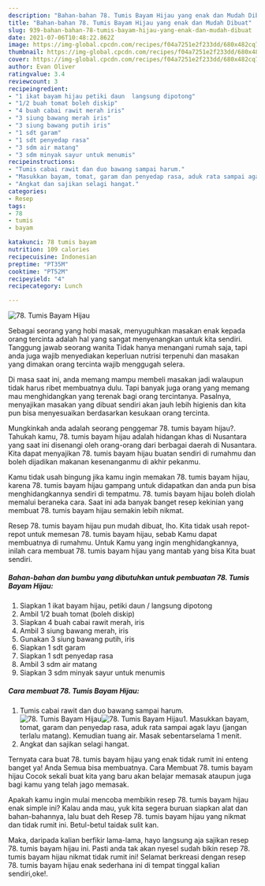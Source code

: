 ```yaml
---
description: "Bahan-bahan 78. Tumis Bayam Hijau yang enak dan Mudah Dibuat"
title: "Bahan-bahan 78. Tumis Bayam Hijau yang enak dan Mudah Dibuat"
slug: 939-bahan-bahan-78-tumis-bayam-hijau-yang-enak-dan-mudah-dibuat
date: 2021-07-06T10:48:22.862Z
image: https://img-global.cpcdn.com/recipes/f04a7251e2f233dd/680x482cq70/78-tumis-bayam-hijau-foto-resep-utama.jpg
thumbnail: https://img-global.cpcdn.com/recipes/f04a7251e2f233dd/680x482cq70/78-tumis-bayam-hijau-foto-resep-utama.jpg
cover: https://img-global.cpcdn.com/recipes/f04a7251e2f233dd/680x482cq70/78-tumis-bayam-hijau-foto-resep-utama.jpg
author: Evan Oliver
ratingvalue: 3.4
reviewcount: 3
recipeingredient:
- "1 ikat bayam hijau petiki daun  langsung dipotong"
- "1/2 buah tomat boleh diskip"
- "4 buah cabai rawit merah iris"
- "3 siung bawang merah iris"
- "3 siung bawang putih iris"
- "1 sdt garam"
- "1 sdt penyedap rasa"
- "3 sdm air matang"
- "3 sdm minyak sayur untuk menumis"
recipeinstructions:
- "Tumis cabai rawit dan duo bawang sampai harum."
- "Masukkan bayam, tomat, garam dan penyedap rasa, aduk rata sampai agak layu (jangan terlalu matang). Kemudian tuang air. Masak sebentarselama 1 menit."
- "Angkat dan sajikan selagi hangat."
categories:
- Resep
tags:
- 78
- tumis
- bayam

katakunci: 78 tumis bayam 
nutrition: 109 calories
recipecuisine: Indonesian
preptime: "PT35M"
cooktime: "PT52M"
recipeyield: "4"
recipecategory: Lunch

---
```



![78. Tumis Bayam Hijau](https://img-global.cpcdn.com/recipes/f04a7251e2f233dd/680x482cq70/78-tumis-bayam-hijau-foto-resep-utama.jpg)

Sebagai seorang yang hobi masak, menyuguhkan masakan enak kepada orang tercinta adalah hal yang sangat menyenangkan untuk kita sendiri. Tanggung jawab seorang  wanita Tidak hanya menangani rumah saja, tapi anda juga wajib menyediakan keperluan nutrisi terpenuhi dan masakan yang dimakan orang tercinta wajib menggugah selera.

Di masa  saat ini, anda memang mampu membeli masakan jadi walaupun tidak harus ribet membuatnya dulu. Tapi banyak juga orang yang memang mau menghidangkan yang terenak bagi orang tercintanya. Pasalnya, menyajikan masakan yang dibuat sendiri akan jauh lebih higienis dan kita pun bisa menyesuaikan berdasarkan kesukaan orang tercinta. 



Mungkinkah anda adalah seorang penggemar 78. tumis bayam hijau?. Tahukah kamu, 78. tumis bayam hijau adalah hidangan khas di Nusantara yang saat ini disenangi oleh orang-orang dari berbagai daerah di Nusantara. Kita dapat menyajikan 78. tumis bayam hijau buatan sendiri di rumahmu dan boleh dijadikan makanan kesenanganmu di akhir pekanmu.

Kamu tidak usah bingung jika kamu ingin memakan 78. tumis bayam hijau, karena 78. tumis bayam hijau gampang untuk didapatkan dan anda pun bisa menghidangkannya sendiri di tempatmu. 78. tumis bayam hijau boleh diolah memalui beraneka cara. Saat ini ada banyak banget resep kekinian yang membuat 78. tumis bayam hijau semakin lebih nikmat.

Resep 78. tumis bayam hijau pun mudah dibuat, lho. Kita tidak usah repot-repot untuk memesan 78. tumis bayam hijau, sebab Kamu dapat membuatnya di rumahmu. Untuk Kamu yang ingin menghidangkannya, inilah cara membuat 78. tumis bayam hijau yang mantab yang bisa Kita buat sendiri.

<!--inarticleads1-->

##### Bahan-bahan dan bumbu yang dibutuhkan untuk pembuatan 78. Tumis Bayam Hijau:

1. Siapkan 1 ikat bayam hijau, petiki daun / langsung dipotong
1. Ambil 1/2 buah tomat (boleh diskip)
1. Siapkan 4 buah cabai rawit merah, iris
1. Ambil 3 siung bawang merah, iris
1. Gunakan 3 siung bawang putih, iris
1. Siapkan 1 sdt garam
1. Siapkan 1 sdt penyedap rasa
1. Ambil 3 sdm air matang
1. Siapkan 3 sdm minyak sayur untuk menumis




<!--inarticleads2-->

##### Cara membuat 78. Tumis Bayam Hijau:

1. Tumis cabai rawit dan duo bawang sampai harum.
<img src="https://img-global.cpcdn.com/steps/9e59815a93aa9423/160x128cq70/78-tumis-bayam-hijau-langkah-memasak-1-foto.jpg" alt="78. Tumis Bayam Hijau"><img src="https://img-global.cpcdn.com/steps/bf10a0bad8135bcb/160x128cq70/78-tumis-bayam-hijau-langkah-memasak-1-foto.jpg" alt="78. Tumis Bayam Hijau">1. Masukkan bayam, tomat, garam dan penyedap rasa, aduk rata sampai agak layu (jangan terlalu matang). Kemudian tuang air. Masak sebentarselama 1 menit.
1. Angkat dan sajikan selagi hangat.




Ternyata cara buat 78. tumis bayam hijau yang enak tidak rumit ini enteng banget ya! Anda Semua bisa membuatnya. Cara Membuat 78. tumis bayam hijau Cocok sekali buat kita yang baru akan belajar memasak ataupun juga bagi kamu yang telah jago memasak.

Apakah kamu ingin mulai mencoba membikin resep 78. tumis bayam hijau enak simple ini? Kalau anda mau, yuk kita segera buruan siapkan alat dan bahan-bahannya, lalu buat deh Resep 78. tumis bayam hijau yang nikmat dan tidak rumit ini. Betul-betul taidak sulit kan. 

Maka, daripada kalian berfikir lama-lama, hayo langsung aja sajikan resep 78. tumis bayam hijau ini. Pasti anda tak akan nyesel sudah bikin resep 78. tumis bayam hijau nikmat tidak rumit ini! Selamat berkreasi dengan resep 78. tumis bayam hijau enak sederhana ini di tempat tinggal kalian sendiri,oke!.

